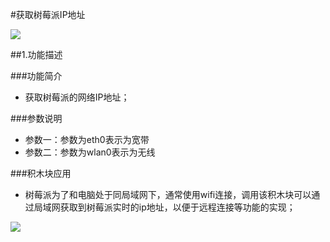#获取树莓派IP地址

![](/media/huoquip.png)

##1.功能描述

###功能简介

* 获取树莓派的网络IP地址；

###参数说明

* 参数一：参数为eth0表示为宽带  
* 参数二：参数为wlan0表示为无线

###积木块应用
* 树莓派为了和电脑处于同局域网下，通常使用wifi连接，调用该积木块可以通过局域网获取到树莓派实时的ip地址，以便于远程连接等功能的实现；

![](/media/huoquip01.png)
